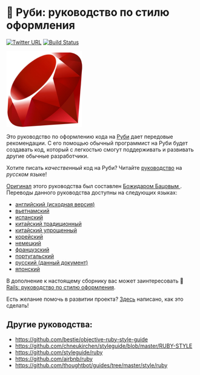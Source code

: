 # :blue_book: Руби: руководство по стилю оформления

[![Twitter URL](https://img.shields.io/twitter/url/http/shields.io.svg?style=social)](https://twitter.com/intent/tweet?button_hashtag=RubyStyleGuide&text=%D0%9F%D0%B8%D1%88%D0%B8%20%D0%BA%D0%BE%D0%B4%20%D0%BD%D0%B0%20Ruby%20%D1%81%D0%BE%20%D1%81%D1%82%D0%B8%D0%BB%D0%B5%D0%BC!&url=https://github.com/arbox/ruby-style-guide)
[![Build Status](https://api.travis-ci.org/arbox/ruby-style-guide.svg?branch=master)](https://travis-ci.org/arbox/ruby-style-guide)

<img src="assets/Ruby_Logo.jpg" width="200px" height="200px" />

Это руководство по оформлению кода на [Руби](https://www.ruby-lang.org/ru/) дает
передовые рекомендации. С его помощью обычный программист на Руби будет создавать
код, который с легкостью смогут поддерживать и развивать другие обычные разработчики.

Хотите писать _качественный_ код на Руби? Читайте [руководство][russian]
на _русском_ языке!

[Оригинал][english] этого руководства был составлен [Божидаром Бацовым
][bbatsov]. Переводы данного руководства доступны на следующих языках:

* [английский (исходная версия)][english]
* [вьетнамский](https://github.com/CQBinh/ruby-style-guide/blob/master/README-viVN.md)
* [испанский](https://github.com/alemohamad/ruby-style-guide/blob/master/README-esLA.md)
* [китайский традиционный](https://github.com/JuanitoFatas/ruby-style-guide/blob/master/README-zhTW.md)
* [китайский упрощенный](https://github.com/JuanitoFatas/ruby-style-guide/blob/master/README-zhCN.md)
* [корейский](https://github.com/dalzony/ruby-style-guide/blob/master/README-koKR.md)
* [немецкий](https://github.com/arbox/de-ruby-style-guide/blob/master/README-deDE.md)
* [французский](https://github.com/gauthier-delacroix/ruby-style-guide/blob/master/README-frFR.md)
* [португальский](https://github.com/rubensmabueno/ruby-style-guide/blob/master/README-PT-BR.md)
* [русский (данный документ)][russian]
* [японский](https://github.com/fortissimo1997/ruby-style-guide/blob/japanese/README.ja.md)

В дополнение к настоящему сборнику вас может заинтересовать
:green_book: [Rails: руководство по стилю оформления](https://github.com/arbox/rails-style-guide/blob/master/README-ruRU.md).

Есть желание помочь в развитии проекта? [Здесь](CONTRIBUTING-ruRU.md) написано,
как это сделать!

## Другие руководства:

* https://github.com/bestie/objective-ruby-style-guide
* https://github.com/chneukirchen/styleguide/blob/master/RUBY-STYLE
* https://github.com/styleguide/ruby
* https://github.com/airbnb/ruby
* https://github.com/thoughtbot/guides/tree/master/style/ruby

[russian]: https://github.com/arbox/ruby-style-guide/blob/master/README-ruRU.md
[english]: https://github.com/bbatsov/ruby-style-guide/blob/master/README.md
[bbatsov]: https://github.com/bbatsov
